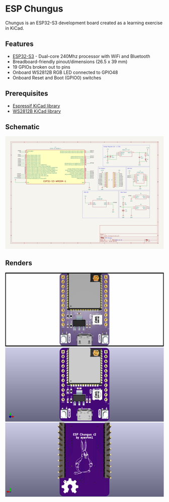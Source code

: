 # ESP Chungus

Chungus is an ESP32-S3 development board created as a learning exercise in KiCad.

## Features

- [ESP32-S3](https://www.espressif.com/en/products/socs/esp32-s3) - Dual-core 240Mhz processor with WiFi and Bluetooth
- Breadboard-friendly pinout/dimensions (26.5 x 39 mm)
- 19 GPIOs broken out to pins
- Onboard WS2812B RGB LED connected to GPIO48
- Onboard Reset and Boot (GPIO0) switches

## Prerequisites

- [Espressif KiCad library](https://github.com/espressif/kicad-libraries)
- [WS2812B KiCad library](https://github.com/madworm/WS2812B.pretty)

## Schematic

![schematic](./images/schematic.png)

## Renders

![raytraced pcb](./images/render-raytraced.png)
![pcb](./images/render.png)
![pcb](./images/render-back.png)
